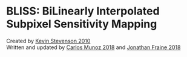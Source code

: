 # BLISS: BiLinearly Interpolated Subpixel Sensitivity Mapping

Created by [Kevin Stevenson 2010](https://github.com/kevin218/)  
Written and updated by [Carlos Munoz 2018](https://github.com/munozcar) and [Jonathan Fraine 2018](https://github.com/exowanderer)  
